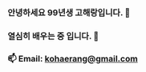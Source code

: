 ### 안녕하세요 99년생 고해랑입니다. 👋
### 열심히 배우는 중 입니다. 🌱
### 📫 Email: kohaerang@gmail.com
### 

<!--
**kohaerang/KoHaeRang** is a ✨ _special_ ✨ repository because its `README.md` (this file) appears on your GitHub profile.

Here are some ideas to get you started:

- 🔭 I’m currently working on ...
- 🌱 I’m currently learning ...
- 👯 I’m looking to collaborate on ...
- 🤔 I’m looking for help with ...
- 💬 Ask me about ...
- 📫 How to reach me: ...
- 😄 Pronouns: ...
- ⚡ Fun fact: ...
-->
